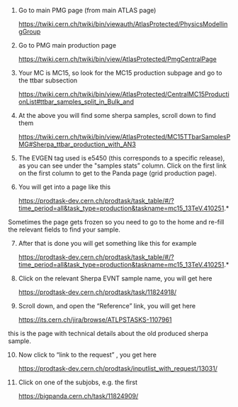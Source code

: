 1) Go to main PMG page (from main ATLAS page)

    https://twiki.cern.ch/twiki/bin/viewauth/AtlasProtected/PhysicsModellingGroup 

2) Go to PMG main production page 
    
    https://twiki.cern.ch/twiki/bin/view/AtlasProtected/PmgCentralPage

3) Your MC is MC15, so look for the MC15 production subpage and go to the ttbar subsection 
    
    https://twiki.cern.ch/twiki/bin/view/AtlasProtected/CentralMC15ProductionList#ttbar_samples_split_in_Bulk_and 

4) At the above you will find some sherpa samples, scroll down to find them 
    
    https://twiki.cern.ch/twiki/bin/view/AtlasProtected/MC15TTbarSamplesPMG#Sherpa_ttbar_production_with_AN3 

5) The EVGEN tag used is e5450 (this corresponds to a specific release), as you can see under the "samples stats” column. Click on the first link on the first column to get to the Panda page (grid production page). 

6) You will get into a page like this 
    
    https://prodtask-dev.cern.ch/prodtask/task_table/#/?time_period=all&task_type=production&taskname=mc15_13TeV.410251.* 

Sometimes the page gets frozen so you need to go to the home and re-fill the relevant fields to find your sample. 

7) After that is done you will get something like this for example 
    
    https://prodtask-dev.cern.ch/prodtask/task_table/#/?time_period=all&task_type=production&taskname=mc15_13TeV.410251.* 

8) Click on the relevant Sherpa EVNT sample name, you will get here 
    
    https://prodtask-dev.cern.ch/prodtask/task/11824918/

9) Scroll down, and open the “Reference” link, you will get here 
    
    https://its.cern.ch/jira/browse/ATLPSTASKS-1107961

this is the page with technical details about the old produced sherpa sample. 

10) Now click to “link to the request” , you get here 
    
    https://prodtask-dev.cern.ch/prodtask/inputlist_with_request/13031/ 

11) Click on one of the subjobs, e.g. the first 
    
    https://bigpanda.cern.ch/task/11824909/ 
